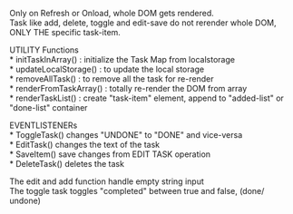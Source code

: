 Only on Refresh or Onload, whole DOM gets rendered. <br />
Task like add, delete, toggle and edit-save do not rerender whole DOM, ONLY THE specific task-item.  <br />

UTILITY Functions  <br />
    * initTaskInArray() : initialize the Task Map from localstorage  <br />
    * updateLocalStorage() : to update the local storage  <br />
    * removeAllTask() : to remove all the task for re-render  <br />
    * renderFromTaskArray() : totally re-render the DOM from array  <br />
    * renderTaskList() : create "task-item" element, append to "added-list" or "done-list" container  <br />


EVENTLISTENERs <br />
    * ToggleTask() changes "UNDONE" to "DONE" and vice-versa <br />
    * EditTask() changes the text of the task <br />
    * SaveItem() save changes from EDIT TASK operation <br />
    * DeleteTask() deletes the task <br />

The edit and add function handle empty string input <br />
The toggle task toggles "completed" between true and false, (done/ undone) <br />
